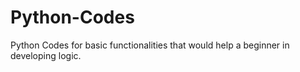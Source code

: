 # Python-Codes
Python Codes for basic functionalities that would help a beginner in developing logic.
